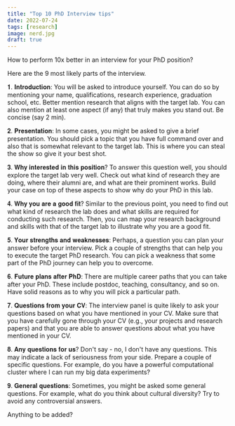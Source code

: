 ```yaml
---
title: "Top 10 PhD Interview tips"
date: 2022-07-24
tags: [research]
image: nerd.jpg
draft: true
---
```


How to perform 10x better in an interview for your PhD position?

Here are the 9 most likely parts of the interview.

𝟏. 𝐈𝐧𝐭𝐫𝐨𝐝𝐮𝐜𝐭𝐢𝐨𝐧: You will be asked to introduce yourself. You can do so by mentioning your name, qualifications, research experience, graduation school, etc. Better mention research that aligns with the target lab. You can also mention at least one aspect (if any) that truly makes you stand out. Be concise (say 2 min).

𝟐. 𝐏𝐫𝐞𝐬𝐞𝐧𝐭𝐚𝐭𝐢𝐨𝐧: In some cases, you might be asked to give a brief presentation. You should pick a topic that you have full command over and also that is somewhat relevant to the target lab. This is where you can steal the show so give it your best shot. 

𝟑. 𝐖𝐡𝐲 𝐢𝐧𝐭𝐞𝐫𝐞𝐬𝐭𝐞𝐝 𝐢𝐧 𝐭𝐡𝐢𝐬 𝐩𝐨𝐬𝐢𝐭𝐢𝐨𝐧? To answer this question well, you should explore the target lab very well. Check out what kind of research they are doing, where their alumni are, and what are their prominent works. Build your case on top of these aspects to show why do your PhD in this lab.

𝟒. 𝐖𝐡𝐲 𝐲𝐨𝐮 𝐚𝐫𝐞 𝐚 𝐠𝐨𝐨𝐝 𝐟𝐢𝐭? Similar to the previous point, you need to find out what kind of research the lab does and what skills are required for conducting such research. Then, you can map your research background and skills with that of the target lab to illustrate why you are a good fit. 

𝟓. 𝐘𝐨𝐮𝐫 𝐬𝐭𝐫𝐞𝐧𝐠𝐭𝐡𝐬 𝐚𝐧𝐝 𝐰𝐞𝐚𝐤𝐧𝐞𝐬𝐬𝐞𝐬: Perhaps, a question you can plan your answer before your interview. Pick a couple of strengths that can help you to execute the target PhD research. You can pick a weakness that some part of the PhD journey can help you to overcome.

𝟔. 𝐅𝐮𝐭𝐮𝐫𝐞 𝐩𝐥𝐚𝐧𝐬 𝐚𝐟𝐭𝐞𝐫 𝐏𝐡𝐃: There are multiple career paths that you can take after your PhD. These include postdoc, teaching, consultancy, and so on. Have solid reasons as to why you will pick a particular path. 

𝟕. 𝐐𝐮𝐞𝐬𝐭𝐢𝐨𝐧𝐬 𝐟𝐫𝐨𝐦 𝐲𝐨𝐮𝐫 𝐂𝐕: The interview panel is quite likely to ask your questions based on what you have mentioned in your CV. Make sure that you have carefully gone through your CV (e.g., your projects and research papers) and that you are able to answer questions about what you have mentioned in your CV.

𝟖. 𝐀𝐧𝐲 𝐪𝐮𝐞𝐬𝐭𝐢𝐨𝐧𝐬 𝐟𝐨𝐫 𝐮𝐬? Don't say - no, I don't have any questions. This may indicate a lack of seriousness from your side. Prepare a couple of specific questions. For example, do you have a powerful computational cluster where I can run my big data experiments? 

𝟗. 𝐆𝐞𝐧𝐞𝐫𝐚𝐥 𝐪𝐮𝐞𝐬𝐭𝐢𝐨𝐧𝐬: Sometimes, you might be asked some general questions. For example, what do you think about cultural diversity? Try to avoid any controversial answers. 

Anything to be added?
